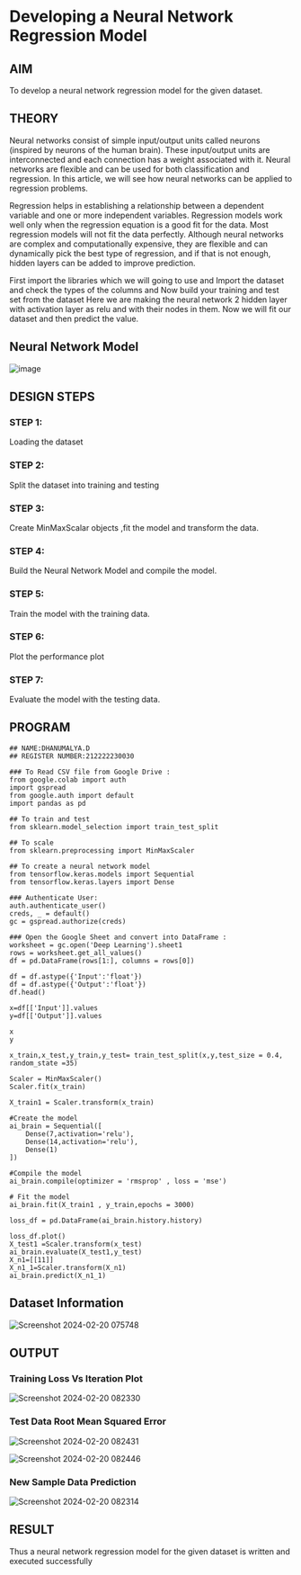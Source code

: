 # Developing a Neural Network Regression Model

## AIM

To develop a neural network regression model for the given dataset.

## THEORY

Neural networks consist of simple input/output units called neurons (inspired by neurons of the human brain). These input/output units are interconnected and each connection has a weight associated with it. Neural networks are flexible and can be used for both classification and regression. In this article, we will see how neural networks can be applied to regression problems.

Regression helps in establishing a relationship between a dependent variable and one or more independent variables. Regression models work well only when the regression equation is a good fit for the data. Most regression models will not fit the data perfectly. Although neural networks are complex and computationally expensive, they are flexible and can dynamically pick the best type of regression, and if that is not enough, hidden layers can be added to improve prediction.

First import the libraries which we will going to use and Import the dataset and check the types of the columns and Now build your training and test set from the dataset Here we are making the neural network 2 hidden layer with activation layer as relu and with their nodes in them. Now we will fit our dataset and then predict the value.

## Neural Network Model

![image](https://github.com/Dhanudhanaraj/basic-nn-model/assets/119218812/d3f2c4e7-350e-41fd-b57c-5daae9200396)

## DESIGN STEPS

### STEP 1:

Loading the dataset

### STEP 2:

Split the dataset into training and testing

### STEP 3:

Create MinMaxScalar objects ,fit the model and transform the data.

### STEP 4:

Build the Neural Network Model and compile the model.

### STEP 5:

Train the model with the training data.

### STEP 6:

Plot the performance plot

### STEP 7:

Evaluate the model with the testing data.

## PROGRAM
```
## NAME:DHANUMALYA.D
## REGISTER NUMBER:212222230030

### To Read CSV file from Google Drive :
from google.colab import auth
import gspread
from google.auth import default
import pandas as pd

## To train and test
from sklearn.model_selection import train_test_split

## To scale
from sklearn.preprocessing import MinMaxScaler

## To create a neural network model
from tensorflow.keras.models import Sequential
from tensorflow.keras.layers import Dense

### Authenticate User:
auth.authenticate_user()
creds, _ = default()
gc = gspread.authorize(creds)

### Open the Google Sheet and convert into DataFrame :
worksheet = gc.open('Deep Learning').sheet1
rows = worksheet.get_all_values()
df = pd.DataFrame(rows[1:], columns = rows[0])

df = df.astype({'Input':'float'})
df = df.astype({'Output':'float'})
df.head()

x=df[['Input']].values
y=df[['Output']].values

x
y

x_train,x_test,y_train,y_test= train_test_split(x,y,test_size = 0.4, random_state =35)

Scaler = MinMaxScaler()
Scaler.fit(x_train)

X_train1 = Scaler.transform(x_train)

#Create the model
ai_brain = Sequential([
    Dense(7,activation='relu'),
    Dense(14,activation='relu'),
    Dense(1)
])

#Compile the model
ai_brain.compile(optimizer = 'rmsprop' , loss = 'mse')

# Fit the model
ai_brain.fit(X_train1 , y_train,epochs = 3000)

loss_df = pd.DataFrame(ai_brain.history.history)

loss_df.plot()
X_test1 =Scaler.transform(x_test)
ai_brain.evaluate(X_test1,y_test)
X_n1=[[11]]
X_n1_1=Scaler.transform(X_n1)
ai_brain.predict(X_n1_1)
```
## Dataset Information
![Screenshot 2024-02-20 075748](https://github.com/Dhanudhanaraj/basic-nn-model/assets/119218812/a1e7940a-5fdc-4605-adfd-5a2373647ee8)

## OUTPUT

### Training Loss Vs Iteration Plot
![Screenshot 2024-02-20 082330](https://github.com/Dhanudhanaraj/basic-nn-model/assets/119218812/b3069572-142a-4121-b5d2-48d63a534a81)

### Test Data Root Mean Squared Error
![Screenshot 2024-02-20 082431](https://github.com/Dhanudhanaraj/basic-nn-model/assets/119218812/f3eb9b29-06c3-4d8a-91b3-f6c1f77b0baa)

![Screenshot 2024-02-20 082446](https://github.com/Dhanudhanaraj/basic-nn-model/assets/119218812/6ed384bd-65e4-4f12-8946-eae45a0e62d4)

### New Sample Data Prediction
![Screenshot 2024-02-20 082314](https://github.com/Dhanudhanaraj/basic-nn-model/assets/119218812/6b089717-9864-4481-a9b0-b8cd620d834c)

## RESULT
Thus a neural network regression model for the given dataset is written and executed successfully
